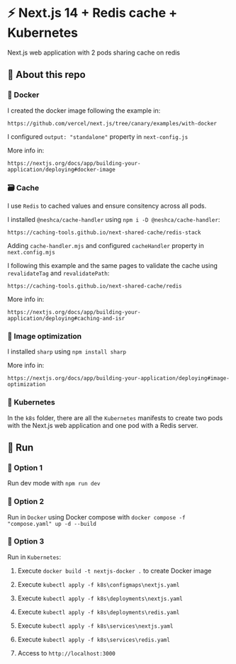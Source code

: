 # :zap: Next.js 14 + Redis cache + Kubernetes

Next.js web application with 2 pods sharing cache on redis

## :speech_balloon: About this repo

### :whale: Docker

I created the docker image following the example in: 

```http
https://github.com/vercel/next.js/tree/canary/examples/with-docker
```

I configured `output: "standalone"` property in `next-config.js`

More info in:

```http
https://nextjs.org/docs/app/building-your-application/deploying#docker-image
```

### :card_file_box: Cache

I use `Redis` to cached values and ensure consitency across all pods.

I installed `@neshca/cache-handler` using `npm i -D @neshca/cache-handler`:

```http
https://caching-tools.github.io/next-shared-cache/redis-stack
```

Adding `cache-handler.mjs` and configured `cacheHandler` property in `next.config.mjs`

I following this example and the same pages to validate the cache using `revalidateTag` and `revalidatePath`:

```http
https://caching-tools.github.io/next-shared-cache/redis
```

More info in:

```http
https://nextjs.org/docs/app/building-your-application/deploying#caching-and-isr
```

### :camera_flash: Image optimization

I installed `sharp` using `npm install sharp`

More info in:

```http
https://nextjs.org/docs/app/building-your-application/deploying#image-optimization
```

### :whale2: Kubernetes

In the `k8s` folder, there are all the `Kubernetes` manifests to create two pods with the Next.js web application and one pod with a Redis server.


## :runner: Run

### :1st_place_medal: Option 1

Run dev mode with `npm run dev`

### :2nd_place_medal: Option 2

Run in `Docker` using Docker compose with `docker compose -f "compose.yaml" up -d --build`

### :3rd_place_medal: Option 3

Run in `Kubernetes`:

1. Execute `docker build -t nextjs-docker .` to create Docker image

2. Execute `kubectl apply -f k8s\configmaps\nextjs.yaml`

3. Execute `kubectl apply -f k8s\deployments\nextjs.yaml`

4. Execute `kubectl apply -f k8s\deployments\redis.yaml`

5. Execute `kubectl apply -f k8s\services\nextjs.yaml`

6. Execute `kubectl apply -f k8s\services\redis.yaml`

7. Access to `http://localhost:3000`